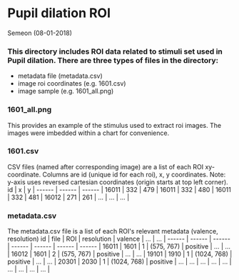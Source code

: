 # Pupil dilation ROI
Semeon (08-01-2018)

### This directory includes ROI data related to stimuli set used in Pupil dilation. There are three types of files in the directory:
- metadata file (metadata.csv)
- image roi coordinates (e.g. 1601.csv)
- image sample (e.g. 1601_all.png)

### 1601_all.png
This provides an example of the stimulus used to extract roi images. The images were imbedded within a chart for convenience.

### 1601.csv
CSV files (named after corresponding image) are a list of each ROI xy-coordinate. Columns are id (unique id for each roi), x, y coordinates. 
Note: y-axis uses reversed cartesian coordinates (origin starts at top left corner).
id | x | y |
------ | ------ | ------ |
16011 | 332 | 479 |
16011 | 332 | 480 |
16011 | 332 | 481 |
16012 | 271 | 261 |
... | ... | ... |

### metadata.csv
The metadata.csv file is a list of each ROI's relevant metadata (valence, resolution)
 id | file | ROI | resolution | valence | … | … |
 ------ | ------ | ------ | ------ | ------ | ------ | ------ |
 16011 | 1601 | 1 | (575, 767) | positive | … | … |
 16012 | 1601 | 2 | (575, 767) | positive | … | … |
 19101 | 1910 | 1 | (1024, 768) | positive | … | … |
 20301 | 2030 | 1 | (1024, 768) | positive | … | … |
 … | … | … | … | … | … | … |


